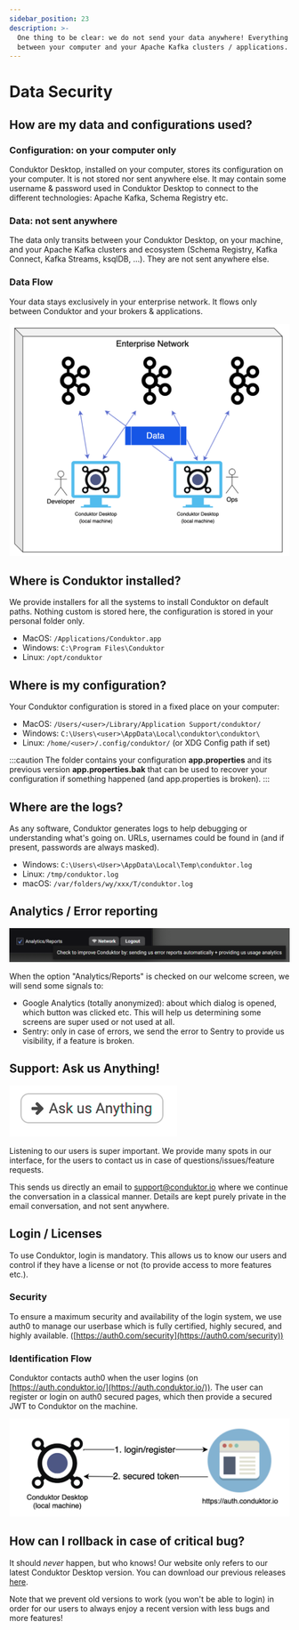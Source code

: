 ```yaml
---
sidebar_position: 23
description: >-
  One thing to be clear: we do not send your data anywhere! Everything stays
  between your computer and your Apache Kafka clusters / applications.
---
```


# Data Security

## How are my data and configurations used?

### Configuration: on your computer only

Conduktor Desktop, installed on your computer, stores its configuration on your computer. It is not stored nor sent anywhere else. It may contain some username & password used in Conduktor Desktop to connect to the different technologies: Apache Kafka, Schema Registry etc.

### Data: not sent anywhere

The data only transits between your Conduktor Desktop, on your machine, and your Apache Kafka clusters and ecosystem (Schema Registry, Kafka Connect, Kafka Streams, ksqlDB, ...). They are not sent anywhere else.

### Data Flow

Your data stays exclusively in your enterprise network. It flows only between Conduktor and your brokers & applications.

![](./assets/screenshot-2021-02-15-at-11.41.49.png)

## Where is Conduktor installed?

We provide installers for all the systems to install Conduktor on default paths. Nothing custom is stored here, the configuration is stored in your personal folder only.

- MacOS: `/Applications/Conduktor.app`
- Windows: `C:\Program Files\Conduktor`
- Linux: `/opt/conduktor`

## Where is my configuration?

Your Conduktor configuration is stored in a fixed place on your computer:

- MacOS: `/Users/<user>/Library/Application Support/conduktor/`
- Windows: `C:\Users\<user>\AppData\Local\conduktor\conduktor\`
- Linux: `/home/<user>/.config/conduktor/` (or XDG Config path if set)

:::caution
The folder contains your configuration **app.properties** and its previous version
**app.properties.bak** that can be used to recover your configuration if something
happened (and app.properties is broken).
:::

## Where are the logs?

As any software, Conduktor generates logs to help debugging or understanding what's going on. URLs, usernames could be found in (and if present, passwords are always masked).

- Windows: `C:\Users\<User>\AppData\Local\Temp\conduktor.log`
- Linux: `/tmp/conduktor.log`
- macOS: `/var/folders/wy/xxx/T/conduktor.log`

## Analytics / Error reporting

![Check the option on our welcome screen to help us :)](<./assets/screenshot-2021-02-15-at-10.59.49 (1).png>)

When the option "Analytics/Reports" is checked on our welcome screen, we will send some signals to:

- Google Analytics (totally anonymized): about which dialog is opened, which button was clicked etc. This will help us determining some screens are super used or not used at all.
- Sentry: only in case of errors, we send the error to Sentry to provide us visibility, if a feature is broken.

## Support: Ask us Anything!

![We are here to help us!](./assets/screenshot-2021-02-15-at-11.30.03.png)

Listening to our users is super important. We provide many spots in our interface, for the users to contact us in case of questions/issues/feature requests.

This sends us directly an email to support@conduktor.io where we continue the conversation in a classical manner. Details are kept purely private in the email conversation, and not sent anywhere.

## Login / Licenses

To use Conduktor, login is mandatory. This allows us to know our users and control if they have a license or not (to provide access to more features etc.).

### Security

To ensure a maximum security and availability of the login system, we use auth0 to manage our userbase which is fully certified, highly secured, and highly available. ([https://auth0.com/security](https://auth0.com/security))

### Identification Flow

Conduktor contacts auth0 when the user logins (on [https://auth.conduktor.io/](https://auth.conduktor.io/)). The user can register or login on auth0 secured pages, which then provide a secured JWT to Conduktor on the machine.

![](./assets/screenshot-2021-02-15-at-11.26.03.png)

## How can I rollback in case of critical bug?

It should _never_ happen, but who knows! Our website only refers to our latest Conduktor Desktop version. You can download our previous releases [here](https://github.com/conduktor/builds/releases).

Note that we prevent old versions to work (you won't be able to login) in order for our users to always enjoy a recent version with less bugs and more features!
